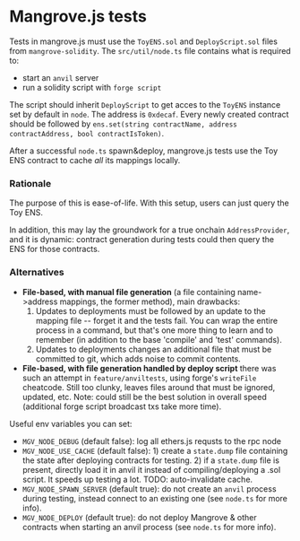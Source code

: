 # Mangrove.js tests

Tests in mangrove.js must use the `ToyENS.sol` and `DeployScript.sol` files from `mangrove-solidity`. The `src/util/node.ts` file contains what is required to:

- start an `anvil` server
- run a solidity script with `forge script`

The script should inherit `DeployScript` to get acces to the `ToyENS` instance set by default in `node`. The address is `0xdecaf`. Every newly created contract should be followed by `ens.set(string contractName, address contractAddress, bool contractIsToken)`.

After a successful `node.ts` spawn&deploy, mangrove.js tests use the Toy ENS contract to cache _all_ its mappings locally.

### Rationale

The purpose of this is ease-of-life. With this setup, users can just query the Toy ENS.

In addition, this may lay the groundwork for a true onchain `AddressProvider`, and it is dynamic: contract generation during tests could then query the ENS for those contracts.

### Alternatives

- **File-based, with manual file generation** (a file containing name->address mappings, the former method), main drawbacks:
  1. Updates to deployments must be followed by an update to the mapping file -- forget it and the tests fail. You can wrap the entire process in a command, but that's one more thing to learn and to remember (in addition to the base 'compile' and 'test' commands).
  2. Updates to deployments changes an additional file that must be committed to git, which adds noise to commit contents.
- **File-based, with file generation handled by deploy script** there was such an attempt in `feature/anviltests`, using forge's `writeFile` cheatcode. Still too clunky, leaves files around that must be ignored, updated, etc. Note: could still be the best solution in overall speed (additional forge script broadcast txs take more time).

Useful env variables you can set:

- `MGV_NODE_DEBUG` (default false): log all ethers.js requsts to the rpc node
- `MGV_NODE_USE_CACHE` (default false): 1) create a `state.dump` file containing the state after deploying contracts for testing. 2) if a `state.dump` file is present, directly load it in anvil it instead of compiling/deploying a .sol script. It speeds up testing a lot. TODO: auto-invalidate cache.
- `MGV_NODE_SPAWN_SERVER` (default true): do not create an `anvil` process during testing, instead connect to an existing one (see `node.ts` for more info).
- `MGV_NODE_DEPLOY` (default true): do not deploy Mangrove & other contracts when starting an anvil process (see `node.ts` for more info).
